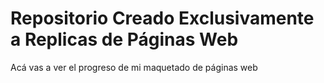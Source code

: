 # Repositorio Creado Exclusivamente a Replicas de Páginas Web

Acá vas a ver el progreso de mi maquetado de páginas web
